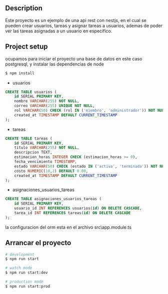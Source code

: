 
## Description

Este proyecto es un ejemplo de una api rest con nestjs, en el cual se pueden crear usuarios, tareas y asignar tareas a usuarios, ademas de poder ver las tareas asignadas a un usuario en especifico.

## Project setup

ocupamos para iniciar el proyecto una base de datos en este caso postgresql, y instalar las dependencias de node

```bash
$ npm install
```

- usuarios
```sql
CREATE TABLE usuarios (
    id SERIAL PRIMARY KEY,
    nombre VARCHAR(255) NOT NULL,
    correo VARCHAR(255) UNIQUE NOT NULL,
    rol VARCHAR(50) CHECK (rol IN ('miembro', 'administrador')) NOT NULL,
    created_at TIMESTAMP DEFAULT CURRENT_TIMESTAMP
);
```

- tareas
```sql
CREATE TABLE tareas (
    id SERIAL PRIMARY KEY,
    titulo VARCHAR(255) NOT NULL,
    descripcion TEXT,
    estimacion_horas INTEGER CHECK (estimacion_horas >= 0),
    fecha_vencimiento TIMESTAMP,
    estado VARCHAR(50) CHECK (estado IN ('activa', 'terminada')) NOT NULL,
    costo NUMERIC(10,2) DEFAULT 0.00,
    created_at TIMESTAMP DEFAULT CURRENT_TIMESTAMP
);
```

- asignaciones_usuarios_tareas
```sql
CREATE TABLE asignaciones_usuarios_tareas (
    id SERIAL PRIMARY KEY,
    usuario_id INT REFERENCES usuarios(id) ON DELETE CASCADE,
    tarea_id INT REFERENCES tareas(id) ON DELETE CASCADE
);
```

la configuracion del orm esta en el archivo src\app.module.ts

## Arrancar el proyecto

```bash
# development
$ npm run start

# watch mode
$ npm run start:dev

# production mode
$ npm run start:prod
```
